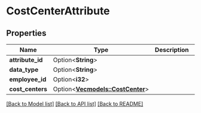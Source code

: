 # CostCenterAttribute

## Properties

Name | Type | Description | Notes
------------ | ------------- | ------------- | -------------
**attribute_id** | Option<**String**> |  | [optional]
**data_type** | Option<**String**> |  | [optional]
**employee_id** | Option<**i32**> |  | [optional]
**cost_centers** | Option<[**Vec<models::CostCenter>**](CostCenter.md)> |  | [optional]

[[Back to Model list]](../README.md#documentation-for-models) [[Back to API list]](../README.md#documentation-for-api-endpoints) [[Back to README]](../README.md)


